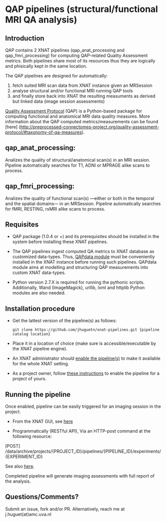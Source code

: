# QAP pipelines (structural/functional MRI QA analysis)

## Introduction
QAP contains 2 XNAT pipelines (qap_anat_processing and qap_fmri_processing) for computing QAP-related Quality Assessment metrics. Both pipelines share most of its resources thus they are logically and phisically kept in the same location. 

The QAP pipelines are designed for automatically: 

1. fetch suited MRI scan data from XNAT instance given an MRSession
2. analyse structural and/or functional MRI running QAP tools
3. and finally store back into XNAT the resulting measuments as derived but linked data (image session assessments)

[Quality Assessment Protocol](http://preprocessed-connectomes-project.org/quality-assessment-protocol/) (QAP) is a Python-based package for computing functional and anatomical MRI data quality measures.
More information about the QAP computed metrics/measurements can be found [here] (http://preprocessed-connectomes-project.org/quality-assessment-protocol/#taxonomy-of-qa-measures).

## qap_anat_processing:
Analizes the quality of structural/anatomical scan(s) in an MRI session. Pipeline automatically searches for T1, ADNI or MPRAGE alike scans to process.

## qap_fmri_processing:
Analizes the quality of functional scan(s) —either or both in the temporal and the spatial domains— in an MRSession. Pipeline automatically searches for fMRI, RESTING, rsMRI alike scans to process.

## Requisites

- QAP package (1.0.4 or +) and its prerequisites should be installed in the system before installing these XNAT pipelines.

- The QAP pipelines ingest computed QA metrics to XNAT database as customized data-types. Thus, [QAPdata module](https://github.com/jhuguetn/xnat-modules/tree/master/QAPdata-0.4) must be conveniently installed in the XNAT instance before running such pipelines. QAPdata module aims at modelling and structuring QAP measurements into custom XNAT data-types.

- Python version 2.7.X is required for running the pythonic scripts. Additionally, Wand (ImageMagick), urllib, lxml and httplib Python modules are also needed.

## Installation procedure

* Get the lattest version of the pipeline(s) as follows: 

  ```
  git clone https://github.com/jhuguetn/xnat-pipelines.git {pipeline catalog location}
  ```
  
* Place it in a location of choice (make sure is accessible/executable by the XNAT pipeline engine).
* An XNAT administrator should [enable the pipeline(s)](https://wiki.xnat.org/display/XNAT16/Installing+Pipelines+in+XNAT) to make it available for the whole XNAT setting.
* As a project owner, follow [these instructions](https://wiki.xnat.org/display/XNAT16/Working+with+Processing+Pipelines) to enable the pipeline for a project of yours.

## Running the pipeline

Once enabled, pipeline can be easily triggered for an imaging session in the project.

* From the XNAT GUI, see [here](https://wiki.xnat.org/display/XNAT16/Working+with+Processing+Pipelines#WorkingwithProcessingPipelines-RunningPipelinesonyourProject)

* Programmatically (RESTful API), 
Via an HTTP-post command at the following resource: 

[POST] /data/archive/projects/{PROJECT_ID}/pipelines/{PIPELINE_ID}/experiments/{EXPERIMENT_ID}

See also [here](https://github.com/jhuguetn/xnat-scripts/tree/master/pipeline_launcher).

Completed pipeline will generate imaging assessments with full report of the analysis. 

## Questions/Comments?

Submit an issue, fork and/or PR. Alternatively, reach me at j.huguet(at)amc.uva.nl
